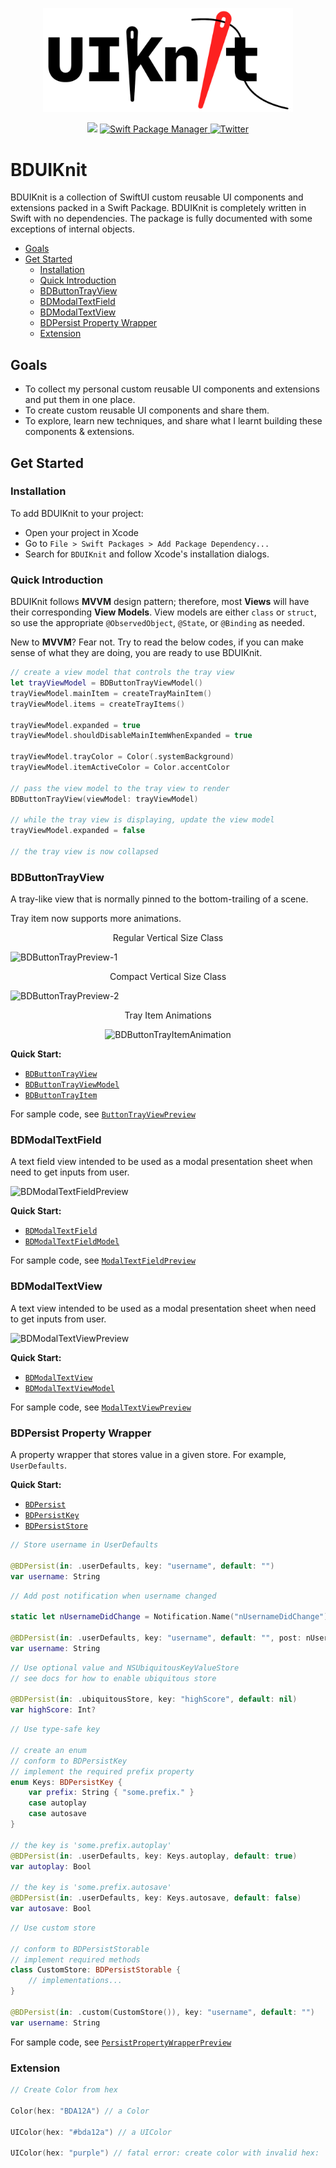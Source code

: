 <p align="center">
<img src="bduiknit-logo.png" width="400" max-width="90%" alt="BDUIKnit" />
</p>

<p align="center">
    <img src="https://img.shields.io/badge/Swift-5.1-orange.svg" />
    <a href="https://swift.org/package-manager">
        <img src="https://img.shields.io/badge/swiftpm-compatible-brightgreen.svg?style=flat" alt="Swift Package Manager" />
    </a>
    <a href="https://twitter.com/bdaralan">
        <img src="https://img.shields.io/badge/twitter-@bdaralan-1DA1F2.svg?style=flat" alt="Twitter" />
    </a>
</p>

<!-- omit in toc -->
# BDUIKnit

BDUIKnit is a collection of SwiftUI custom reusable UI components and extensions packed in a Swift Package. BDUIKnit is completely written in Swift with no dependencies. The package is fully documented with some exceptions of internal objects.

- [Goals](#goals)
- [Get Started](#get-started)
  - [Installation](#installation)
  - [Quick Introduction](#quick-introduction)
  - [BDButtonTrayView](#bdbuttontrayview)
  - [BDModalTextField](#bdmodaltextfield)
  - [BDModalTextView](#bdmodaltextview)
  - [BDPersist Property Wrapper](#bdpersist-property-wrapper)
  - [Extension](#extension)

## Goals

- To collect my personal custom reusable UI components and extensions and put them in one place.
- To create custom reusable UI components and share them.
- To explore, learn new techniques, and share what I learnt building these components & extensions.

## Get Started

### Installation

To add BDUIKnit to your project:

- Open your project in Xcode
- Go to `File > Swift Packages > Add Package Dependency...`
- Search for `BDUIKnit` and follow Xcode's installation dialogs.

### Quick Introduction

BDUIKnit follows **MVVM** design pattern; therefore, most **Views** will have their corresponding **View Models**. View models are either `class` or `struct`, so use the appropriate `@ObservedObject`, `@State`, or `@Binding` as needed.

New to **MVVM**? Fear not. Try to read the below codes, if you can make sense of what they are doing, you are ready to use BDUIKnit.

``` Swift
// create a view model that controls the tray view
let trayViewModel = BDButtonTrayViewModel()
trayViewModel.mainItem = createTrayMainItem()
trayViewModel.items = createTrayItems()

trayViewModel.expanded = true
trayViewModel.shouldDisableMainItemWhenExpanded = true

trayViewModel.trayColor = Color(.systemBackground)
trayViewModel.itemActiveColor = Color.accentColor

// pass the view model to the tray view to render
BDButtonTrayView(viewModel: trayViewModel)

// while the tray view is displaying, update the view model
trayViewModel.expanded = false

// the tray view is now collapsed
```

### BDButtonTrayView

A tray-like view that is normally pinned to the bottom-trailing of a scene.

Tray item now supports more animations.

<p align="center">Regular Vertical Size Class</p>

![BDButtonTrayPreview-1][button-tray-preview]

<p align="center">Compact Vertical Size Class</p>

![BDButtonTrayPreview-2][button-tray-preview-horizontal]

<p align="center">Tray Item Animations</p>

<p align="center">
<img src="https://user-images.githubusercontent.com/21166606/81464720-f7570600-9178-11ea-8931-b8aeabea4b4a.gif" width="200" alt="BDButtonTrayItemAnimation" />
</p>

**Quick Start:**

- [`BDButtonTrayView`][BDButtonTrayView.swift]
- [`BDButtonTrayViewModel`][BDButtonTrayViewModel.swift]
- [`BDButtonTrayItem`][ButtonTrayItem.swift]

For sample code, see [`ButtonTrayViewPreview`][ButtonTrayViewPreview.swift]

### BDModalTextField

A text field view intended to be used as a modal presentation sheet when need to get inputs from user.

![BDModalTextFieldPreview][modal-text-field-preview]

**Quick Start:**

- [`BDModalTextField`][BDModalTextField.swift]
- [`BDModalTextFieldModel`][BDModalTextFieldModel.swift]

For sample code, see [`ModalTextFieldPreview`][ModalTextFieldPreview.swift]

### BDModalTextView

A text view intended to be used as a modal presentation sheet when need to get inputs from user.

![BDModalTextViewPreview][modal-text-view-preview]

**Quick Start:**

- [`BDModalTextView`][BDModalTextView.swift]
- [`BDModalTextViewModel`][BDModalTextViewModel.swift]

For sample code, see [`ModalTextViewPreview`][ModalTextViewPreview.swift]

### BDPersist Property Wrapper

A property wrapper that stores value in a given store. For example, `UserDefaults`.

**Quick Start:**

- [`BDPersist`][BDPersist.swift]
- [`BDPersistKey`][BDPersistKey.swift]
- [`BDPersistStore`][BDPersistStore.swift]

``` Swift
// Store username in UserDefaults

@BDPersist(in: .userDefaults, key: "username", default: "")
var username: String
```

``` Swift
// Add post notification when username changed

static let nUsernameDidChange = Notification.Name("nUsernameDidChange")

@BDPersist(in: .userDefaults, key: "username", default: "", post: nUsernameDidChange)
var username: String
```

``` Swift
// Use optional value and NSUbiquitousKeyValueStore
// see docs for how to enable ubiquitous store

@BDPersist(in: .ubiquitousStore, key: "highScore", default: nil)
var highScore: Int?
```

``` Swift
// Use type-safe key

// create an enum
// conform to BDPersistKey
// implement the required prefix property
enum Keys: BDPersistKey {
    var prefix: String { "some.prefix." }
    case autoplay
    case autosave
}

// the key is 'some.prefix.autoplay'
@BDPersist(in: .userDefaults, key: Keys.autoplay, default: true)
var autoplay: Bool

// the key is 'some.prefix.autosave'
@BDPersist(in: .userDefaults, key: Keys.autosave, default: false)
var autosave: Bool
```

``` Swift
// Use custom store

// conform to BDPersistStorable
// implement required methods
class CustomStore: BDPersistStorable {
    // implementations...
}

@BDPersist(in: .custom(CustomStore()), key: "username", default: "")
var username: String
```

For sample code, see [`PersistPropertyWrapperPreview`][PersistPropertyWrapperPreview.swift]

### Extension

``` Swift
// Create Color from hex

Color(hex: "BDA12A") // a Color

UIColor(hex: "#bda12a") // a UIColor

UIColor(hex: "purple") // fatal error: create color with invalid hex: 'purple'
```

<!-- BDUIKnit File Link -->

[BDButtonTrayViewModel.swift]: https://github.com/iDara09/BDUIKnit/blob/master/Sources/BDUIKnit/ButtonTray/BDButtonTrayViewModel.swift

[ButtonTrayItem.swift]: https://github.com/iDara09/BDUIKnit/blob/master/Sources/BDUIKnit/ButtonTray/ButtonTrayItem.swift

[BDButtonTrayView.swift]: https://github.com/iDara09/BDUIKnit/blob/master/Sources/BDUIKnit/ButtonTray/BDButtonTrayView.swift

[BDModalTextFieldModel.swift]: https://github.com/iDara09/BDUIKnit/blob/master/Sources/BDUIKnit/ModalTextField/BDModalTextFieldModel.swift

[BDModalTextField.swift]: https://github.com/iDara09/BDUIKnit/blob/master/Sources/BDUIKnit/ModalTextField/BDModalTextField.swift

[BDModalTextViewModel.swift]: https://github.com/iDara09/BDUIKnit/blob/master/Sources/BDUIKnit/ModalTextView/BDModalTextViewModel.swift

[BDModalTextView.swift]: https://github.com/iDara09/BDUIKnit/blob/master/Sources/BDUIKnit/ModalTextView/BDModalTextView.swift

[BDPersist.swift]: https://github.com/iDara09/BDUIKnit/blob/master/Sources/BDUIKnit/Persist/BDPersist.swift

[BDPersistKey.swift]: https://github.com/iDara09/BDUIKnit/blob/master/Sources/BDUIKnit/Persist/BDPersistKey.swift

[BDPersistStore.swift]: https://github.com/iDara09/BDUIKnit/blob/master/Sources/BDUIKnit/Persist/BDPersistStore.swift

<!-- Preview File Link -->

[ButtonTrayViewPreview.swift]: https://github.com/iDara09/BDProjects/blob/master/BDProjects/BDUIKnit%20Preview/ButtonTrayViewPreview.swift

[ModalTextFieldPreview.swift]: https://github.com/iDara09/BDProjects/blob/master/BDProjects/BDUIKnit%20Preview/ModalTextFieldPreview.swift

[ModalTextViewPreview.swift]: https://github.com/iDara09/BDProjects/blob/master/BDProjects/BDUIKnit%20Preview/ModalTextViewPreview.swift

[PersistPropertyWrapperPreview.swift]: https://github.com/iDara09/BDProjects/blob/master/BDProjects/BDUIKnit%20Preview/PersistPropertyWrapperPreview.swift

<!-- Preview Image Link -->

[button-tray-preview]: https://user-images.githubusercontent.com/21166606/80023203-090a8f00-8492-11ea-9f5d-e625d6bd6202.png

[button-tray-preview-horizontal]: https://user-images.githubusercontent.com/21166606/80023242-16277e00-8492-11ea-94bc-186b11a58544.png

[modal-text-field-preview]: https://user-images.githubusercontent.com/21166606/79085645-37e47080-7cee-11ea-9d90-b73510e4506d.png

[modal-text-view-preview]: https://user-images.githubusercontent.com/21166606/80023271-217aa980-8492-11ea-8e52-23db8513654e.png
